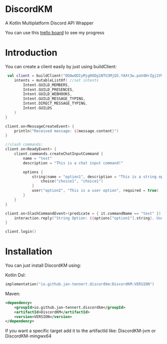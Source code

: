 # DiscordKM

A Kotlin Multiplatform Discord API Wrapper

You can use this [trello board](https://trello.com/b/EQqz7hAY/discordkm) to see my progress

# Introduction

You can create a client easily by just using buildClient:

```kotlin
 val client = buildClient("ODAwODIyMjg0ODg1NTU3MjQ5.YAXt3w.paVdHrZgj2VVAOUASlz5ikgSXsI") {
    intents = mutableListOf( //set intents
        Intent.GUILD_MEMBERS,
        Intent.GUILD_PRESENCES,
        Intent.GUILD_WEBHOOKS,
        Intent.GUILD_MESSAGE_TYPING,
        Intent.DIRECT_MESSAGE_TYPING,
        Intent.GUILDS
    )
}

client.on<MessageCreateEvent> {
    println("Received message: ${message.content}")
}

//slash commands:
client.on<ReadyEvent> {
    client.commands.createChatInputCommand {
        name = "test"
        description = "This is a chat input command!"

        options {
            string(name = "option1", description = "This is a string option", required = true) {
                choice("choice1", "choice1")
            }
            user("option2", "This is a user option", required = true)
        }
    }
}

client.on<SlashCommandEvent>(predicate = { it.commandName == "test" }) {
    interaction.reply("String Option: ${options["option1"].string}. User Name: ${options["option2"].user.name}")
}

client.login()
```

# Installation 

You can just install DiscordKM using:

Kotlin Dsl:
```kotlin
implementation("io.github.jan-tennert.discordkm:DiscordKM:VERSION")
```

Maven: 
```xml
<dependency>
    <groupId>io.github.jan-tennert.discordkm</groupId>
    <artifactId>DiscordKM</artifactId>
    <version>VERSION</version>
</dependency>
```

If you want a specific target add it to the artifactId like: DiscordKM-jvm or DiscordKM-mingwx64
